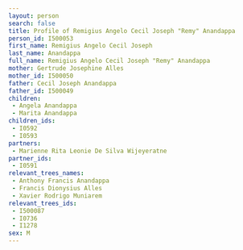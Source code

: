 ```yaml
---
layout: person
search: false
title: Profile of Remigius Angelo Cecil Joseph "Remy" Anandappa
person_id: I500053
first_name: Remigius Angelo Cecil Joseph
last_name: Anandappa
full_name: Remigius Angelo Cecil Joseph "Remy" Anandappa
mother: Gertrude Josephine Alles
mother_id: I500050
father: Cecil Joseph Anandappa
father_id: I500049
children:
 - Angela Anandappa
 - Marita Anandappa
children_ids:
 - I0592
 - I0593
partners:
 - Marienne Rita Leonie De Silva Wijeyeratne
partner_ids:
 - I0591
relevant_trees_names:
 - Anthony Francis Anandappa
 - Francis Dionysius Alles
 - Xavier Rodrigo Muniarem
relevant_trees_ids:
 - I500087
 - I0736
 - I1278
sex: M
---
```



